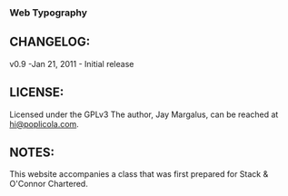 ###  Web Typography

## CHANGELOG:

v0.9 -Jan 21, 2011 - Initial release

## LICENSE:

Licensed under the GPLv3 The author, Jay Margalus, can be reached at hi@poplicola.com.

## NOTES:

This website accompanies a class that was first prepared for Stack & O'Connor Chartered.